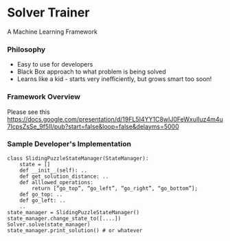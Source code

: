 # Solver Trainer

A Machine Learning Framework

### Philosophy

* Easy to use for developers
* Black Box approach to what problem is being solved
* Learns like a kid - starts very inefficiently, but grows smart too soon!

### Framework Overview

Please see this 
https://docs.google.com/presentation/d/19FL5I4YY1C8wIJ0FeWxuIIuz4m4u7IcpsZsSe_9f5II/pub?start=false&loop=false&delayms=5000

### Sample Developer's Implementation

    class SlidingPuzzleStateManager(StateManager):
    	state = []
    	def __init__(self): ..
    	def get_solution_distance: ..
    	def alllowed_operations:
    		return [“go_top”, “go_left”, “go_right”, “go_bottom”];
    	def go_top: ..
    	def go_left: ..
    	..
    state_manager = SlidingPuzzleStateManager()
    state_manager.change_state_to([....])
    Solver.solve(state_manager)
    state_manager.print_solution() # or whatever
    


